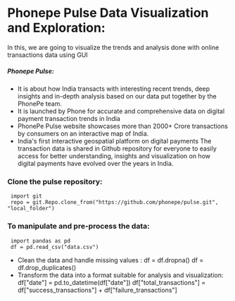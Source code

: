 # Phonepe Pulse Data Visualization and Exploration:
  In this, we are going to visualize the trends and analysis done with online transactions data using GUI
##### Phonepe Pulse:
  * It is about how India transacts with interesting recent trends, deep insights and in-depth analysis based on our data put together by the PhonePe team.
  * It is launched by Phone for accurate and comprehensive data on digital payment transaction trends in India
  * PhonePe Pulse website showcases more than 2000+ Crore transactions by consumers on an interactive map of India.
  *  India's first interactive geospatial platform on digital payments
The transaction data is shared in Github repository for everyone to easily access for better understanding, insights and visualization on how digital payments have evolved over the years in India.

### Clone the pulse repository:
     import git
     repo = git.Repo.clone_from("https://github.com/phonepe/pulse.git", "local_folder")
 
### To manipulate and pre-process the data:
     import pandas as pd
     df = pd.read_csv("data.csv")
  * Clean the data and handle missing values :
     df = df.dropna()
     df = df.drop_duplicates()
  * Transform the data into a format suitable for analysis and visualization:
     df["date"] = pd.to_datetime(df["date"])
     df["total_transactions"] = df["success_transactions"] + df["failure_transactions"]

### 
